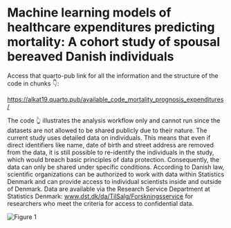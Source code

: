 # Machine learning models of healthcare expenditures predicting mortality: A cohort study of spousal bereaved Danish individuals

Access that quarto-pub link for all the information and the structure of the code in chunks 👇: 

https://alkat19.quarto.pub/available_code_mortality_prognosis_expenditures/

The code 👆 illustrates the analysis workflow only and cannot run since the datasets are not allowed to be shared publicly due to their nature. The current study uses detailed data on individuals. This means that even if direct identifiers like name, date of birth and street address are removed from the data, it is still possible to re-identify the individuals in the study, which would breach basic principles of data protection. Consequently, the data can only be shared under specific conditions. According to Danish law, scientific organizations can be authorized to work with data within Statistics Denmark and can provide access to individual scientists inside and outside of Denmark. Data are available via the Research Service Department at Statistics Denmark: www.dst.dk/da/TilSalg/Forskningsservice for researchers who meet the criteria for access to confidential data.

![Figure 1](https://github.com/alkat19/Healthcare_Expenditures_Analysis/assets/58072056/1e64eac2-6968-47ea-ab58-a2ea27966f32)
